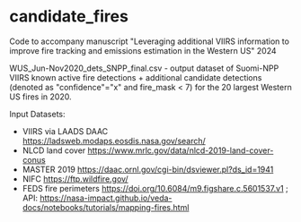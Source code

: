 # candidate_fires
Code to accompany manuscript "Leveraging additional VIIRS information to improve fire tracking and emissions estimation in the Western US" 2024

WUS_Jun-Nov2020_dets_SNPP_final.csv - output dataset of Suomi-NPP VIIRS known active fire detections + additional candidate detections (denoted as "confidence"="x" and fire_mask < 7) for the 20 largest Western US fires in 2020. 

Input Datasets:
 - VIIRS via LAADS DAAC https://ladsweb.modaps.eosdis.nasa.gov/search/
 - NLCD land cover https://www.mrlc.gov/data/nlcd-2019-land-cover-conus
 - MASTER 2019 https://daac.ornl.gov/cgi-bin/dsviewer.pl?ds_id=1941
 - NIFC https://ftp.wildfire.gov/
 - FEDS fire perimeters https://doi.org/10.6084/m9.figshare.c.5601537.v1 ; API: https://nasa-impact.github.io/veda-docs/notebooks/tutorials/mapping-fires.html
